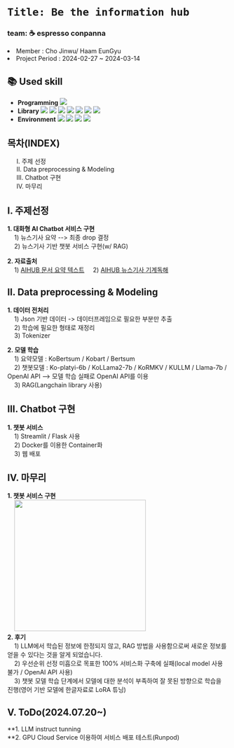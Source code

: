 # `Title: Be the information hub`</br>    
### team: ☕ espresso conpanna    </br>    
<li>Member : Cho Jinwu/ Haam EunGyu </li>
<li>Project Period : 2024-02-27 ~ 2024-03-14 </li>

## :books: Used skill
- **Programming** <img src="https://img.shields.io/badge/Python-3776AB?style=for-the-badge&logo=Python&logoColor=white">
- **Library** <img src="https://img.shields.io/badge/scikitlearn-blue?style=for-the-badge&logo=scikitlearn&logoColor=white"> <img src="https://img.shields.io/badge/Numpy-blue?style=for-the-badge&logo=Numpy&logoColor=white">
<img src="https://img.shields.io/badge/Pandas-blue?style=for-the-badge&logo=Pandas&logoColor=white"> <img src="https://img.shields.io/badge/HUGGINGFACE-yellow?style=for-the-badge&logo=huggingface&logoColor=white"> <img src="https://img.shields.io/badge/Langchain-green?style=for-the-badge&logo=langchain&logoColor=white">  <img src="https://img.shields.io/badge/Streamlit-FF4B4B?style=for-the-badge&logo=Streamlit&logoColor=white"> <img src="https://img.shields.io/badge/flask-412991?style=for-the-badge&logo=flask&logoColor=white">      
- **Environment** <img src="https://img.shields.io/badge/jupyter-F37626?style=for-the-badge&logo=jupyter&logoColor=white"> <img src="https://img.shields.io/badge/googlecolab-F9AB00?style=for-the-badge&logo=googlecolab&logoColor=white"> <img src="https://img.shields.io/badge/runpod-412991?style=for-the-badge&logo=Runpod&logoColor=white"> <img src="https://img.shields.io/badge/Docker-412991?style=for-the-badge&logo=Docker&logoColor=white">


## 목차(INDEX)
&emsp;&ensp;Ⅰ. 주제 선정</br>&emsp;&ensp;Ⅱ. Data preprocessing & Modeling</br>&emsp;&ensp;Ⅲ. Chatbot 구현</br>&emsp;&ensp;Ⅳ. 마무리</br>

## Ⅰ. 주제선정
  **1. 대화형 AI Chatbot 서비스 구현**</br>
       &nbsp;&nbsp;&nbsp; 1) 뉴스기사 요약 --> 최종 drop 결정</br>
       &nbsp;&nbsp;&nbsp; 2) 뉴스기사 기반 챗봇 서비스 구현(w/ RAG)</br>
       
  **2. 자료출처**</br>
       &nbsp;&nbsp;&nbsp; 1) [AIHUB 문서 요약 텍스트](https://www.aihub.or.kr/aihubdata/data/view.do?currMenu=&topMenu=&aihubDataSe=data&dataSetSn=97)
       &nbsp;&nbsp;&nbsp; 2) [AIHUB 뉴스기사 기계독해](https://www.aihub.or.kr/aihubdata/data/view.do?currMenu=115&topMenu=100&aihubDataSe=realm&dataSetSn=577)

## Ⅱ. Data preprocessing & Modeling
**1. 데이터 전처리**</br>
       &nbsp;&nbsp;&nbsp; 1) Json 기반 데이터 -> 데이터프레임으로 필요한 부분만 추출</br>
       &nbsp;&nbsp;&nbsp; 2) 학습에 필요한 형태로 재정리</br>
       &nbsp;&nbsp;&nbsp; 3) Tokenizer</br>
       
**2. 모델 학습**</br>
       &nbsp;&nbsp;&nbsp; 1) 요약모델 : KoBertsum / Kobart / Bertsum</br>
       &nbsp;&nbsp;&nbsp; 2) 챗봇모델 : Ko-platyi-6b / KoLLama2-7b / KoRMKV / KULLM / Llama-7b / OpenAI API --> 모델 학습 실패로 OpenAI API를 이용</br>
       &nbsp;&nbsp;&nbsp; 3) RAG(Langchain library 사용)</br>

## Ⅲ. Chatbot 구현
**1. 챗봇 서비스**</br>
       &nbsp;&nbsp;&nbsp; 1) Streamlit / Flask 사용</br>
       &nbsp;&nbsp;&nbsp; 2) Docker를 이용한 Container화</br>
       &nbsp;&nbsp;&nbsp; 3) 웹 배포</br>

## Ⅳ. 마무리
**1. 챗봇 서비스 구현**</br>
       &nbsp;&nbsp;&nbsp; <img src="https://github.com/jinucho/espresso_conpanna/assets/133849027/7e05ca29-5e91-4218-a1c9-b092e5a7074a" width="300"> </br>
**2. 후기**</br>
       &nbsp;&nbsp;&nbsp; 1) LLM에서 학습된 정보에 한정되지 않고, RAG 방법을 사용함으로써 새로운 정보를 얻을 수 있다는 것을 알게 되었습니다.</br>
       &nbsp;&nbsp;&nbsp; 2) 우선순위 선정 미흡으로 목표한 100% 서비스화 구축에 실패(local model 사용 불가 / OpenAI API 사용)</br>
       &nbsp;&nbsp;&nbsp; 3) 챗봇 모델 학습 단계에서 모델에 대한 분석이 부족하여 잘 못된 방향으로 학습을 진행(영어 기반 모델에 한글자료로 LoRA 튜닝)</br>
       
## V. ToDo(2024.07.20~)
**1. LLM instruct tunning</br>
**2. GPU Cloud Service 이용하여 서비스 배포 테스트(Runpod)
